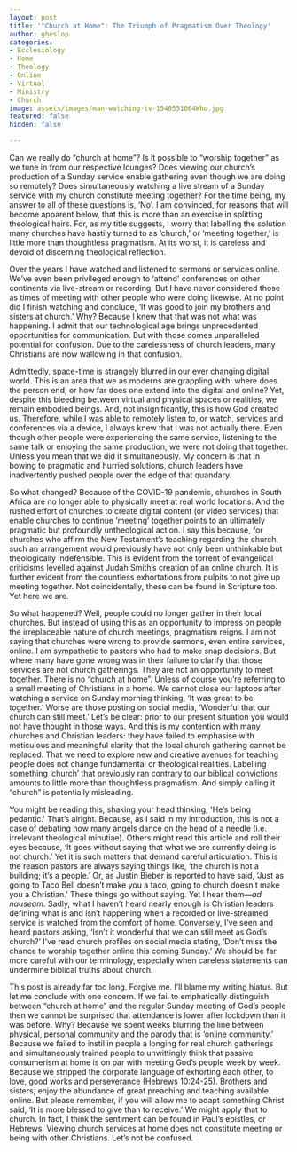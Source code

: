 ```yaml
---
layout: post
title: '"Church at Home": The Triumph of Pragmatism Over Theology'
author: gheslop
categories:
- Ecclesiology
- Home
- Theology
- Online
- Virtual
- Ministry
- Church
image: assets/images/man-watching-tv-1540551064Who.jpg
featured: false
hidden: false

---
```

Can we really do “church at home”? Is it possible to “worship together” as we tune in from our respective lounges? Does viewing our church’s production of a Sunday service enable gathering even though we are doing so remotely? Does simultaneously watching a live stream of a Sunday service with my church constitute meeting together? For the time being, my answer to all of these questions is, ‘No’. I am convinced, for reasons that will become apparent below, that this is more than an exercise in splitting theological hairs. For, as my title suggests, I worry that labelling the solution many churches have hastily turned to as ‘church,’ or ‘meeting together,’ is little more than thoughtless pragmatism. At its worst, it is careless and devoid of discerning theological reflection.

Over the years I have watched and listened to sermons or services online. We’ve even been privileged enough to ‘attend’ conferences on other continents via live-stream or recording. But I have never considered those as times of meeting with other people who were doing likewise. At no point did I finish watching and conclude, ‘It was good to join my brothers and sisters at church.’ Why? Because I knew that that was not what was happening. I admit that our technological age brings unprecedented opportunities for communication. But with those comes unparalleled potential for confusion. Due to the carelessness of church leaders, many Christians are now wallowing in that confusion.

Admittedly, space-time is strangely blurred in our ever changing digital world. This is an area that we as moderns are grappling with: where does the person end, or how far does one extend into the digital and online? Yet, despite this bleeding between virtual and physical spaces or realities, we remain embodied beings. And, not insignificantly, this is how God created us. Therefore, while I was able to remotely listen to, or watch, services and conferences via a device, I always knew that I was not actually there. Even though other people were experiencing the same service, listening to the same talk or enjoying the same production, we were not doing that together. Unless you mean that we did it simultaneously. My concern is that in bowing to pragmatic and hurried solutions, church leaders have inadvertently pushed people over the edge of that quandary.

So what changed? Because of the COVID-19 pandemic, churches in South Africa are no longer able to physically meet at real world locations. And the rushed effort of churches to create digital content (or video services) that enable churches to continue ‘meeting’ together points to an ultimately pragmatic but profoundly untheological action. I say this because, for churches who affirm the New Testament’s teaching regarding the church, such an arrangement would previously have not only been unthinkable but theologically indefensible. This is evident from the torrent of evangelical criticisms levelled against Judah Smith’s creation of an online church. It is further evident from the countless exhortations from pulpits to not give up meeting together. Not coincidentally, these can be found in Scripture too. Yet here we are.

So what happened? Well, people could no longer gather in their local churches. But instead of using this as an opportunity to impress on people the irreplaceable nature of church meetings, pragmatism reigns. I am not saying that churches were wrong to provide sermons, even entire services, online. I am sympathetic to pastors who had to make snap decisions. But where many have gone wrong was in their failure to clarify that those services are not church gatherings. They are not an opportunity to meet together. There is no “church at home”. Unless of course you’re referring to a small meeting of Christians in a home. We cannot close our laptops after watching a service on Sunday morning thinking, ‘It was great to be together.’ Worse are those posting on social media, ‘Wonderful that our church can still meet.’ Let’s be clear: prior to our present situation you would not have thought in those ways. And this is my contention with many churches and Christian leaders: they have failed to emphasise with meticulous and meaningful clarity that the local church gathering cannot be replaced. That we need to explore new and creative avenues for teaching people does not change fundamental or theological realities. Labelling something ‘church’ that previously ran contrary to our biblical convictions amounts to little more than thoughtless pragmatism. And simply calling it “church” is potentially misleading.

You might be reading this, shaking your head thinking, 'He’s being pedantic.' That’s alright. Because, as I said in my introduction, this is not a case of debating how many angels dance on the head of a needle (i.e. irrelevant theological minutiae). Others might read this article and roll their eyes because, ‘It goes without saying that what we are currently doing is not church.’ Yet it is such matters that demand careful articulation. This is the reason pastors are always saying things like, ‘the church is not a building; it’s a people.’ Or, as Justin Bieber is reported to have said, ‘Just as going to Taco Bell doesn’t make you a taco, going to church doesn’t make you a Christian.’ These things go without saying. Yet I hear them—_ad nauseam_. Sadly, what I haven’t heard nearly enough is Christian leaders defining what is and isn’t happening when a recorded or live-streamed service is watched from the comfort of home. Conversely, I’ve seen and heard pastors asking, ‘Isn’t it wonderful that we can still meet as God’s church?’ I’ve read church profiles on social media stating, ‘Don’t miss the chance to worship together online this coming Sunday.’ We should be far more careful with our terminology, especially when careless statements can undermine biblical truths about church.

This post is already far too long. Forgive me. I’ll blame my writing hiatus. But let me conclude with one concern. If we fail to emphatically distinguish between “church at home” and the regular Sunday meeting of God’s people then we cannot be surprised that attendance is lower after lockdown than it was before. Why? Because we spent weeks blurring the line between physical, personal community and the parody that is ‘online community.’ Because we failed to instil in people a longing for real church gatherings and simultaneously trained people to unwittingly think that passive consumerism at home is on par with meeting God’s people week by week. Because we stripped the corporate language of exhorting each other, to love, good works and perseverance (Hebrews 10:24-25). Brothers and sisters, enjoy the abundance of great preaching and teaching available online. But please remember, if you will allow me to adapt something Christ said, ‘It is more blessed to give than to receive.’ We might apply that to church. In fact, I think the sentiment can be found in Paul’s epistles, or Hebrews. Viewing church services at home does not constitute meeting or being with other Christians. Let’s not be confused.